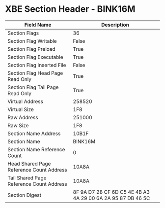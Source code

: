 # XBE Section Header - BINK16M

| Field Name | Description |
|---|---|
| Section Flags | 36 |
| Section Flag Writable | False |
| Section Flag Preload | True |
| Section Flag Executable | True |
| Section Flag Inserted File | False |
| Section Flag Head Page Read Only | True |
| Section Flag Tail Page Read Only | True |
| Virtual Address | 258520 |
| Virtual Size | 1F8 |
| Raw Address | 251000 |
| Raw Size | 1F8 |
| Section Name Address | 10B1F |
| Section Name | BINK16M |
| Section Name Reference Count | 0 |
| Head Shared Page Reference Count Address | 10A8A |
| Tail Shared Page Reference Count Address | 10A8A |
| Section Digest | 8F 9A D7 28 CF 6D C5 4E 4B A3 4A 29 00 6A 2A 95 87 DB 46 5C |
